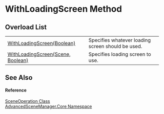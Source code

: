 # WithLoadingScreen Method


## Overload List
<table>
<tr>
<td><a href="M_AdvancedSceneManager_Core_SceneOperation_WithLoadingScreen_1.md">WithLoadingScreen(Boolean)</a></td>
<td>Specifies whatever loading screen should be used.</td></tr>
<tr>
<td><a href="M_AdvancedSceneManager_Core_SceneOperation_WithLoadingScreen.md">WithLoadingScreen(Scene, Boolean)</a></td>
<td>Specifies loading screen to use.</td></tr>
</table>

## See Also


#### Reference
<a href="T_AdvancedSceneManager_Core_SceneOperation.md">SceneOperation Class</a>  
<a href="N_AdvancedSceneManager_Core.md">AdvancedSceneManager.Core Namespace</a>  
